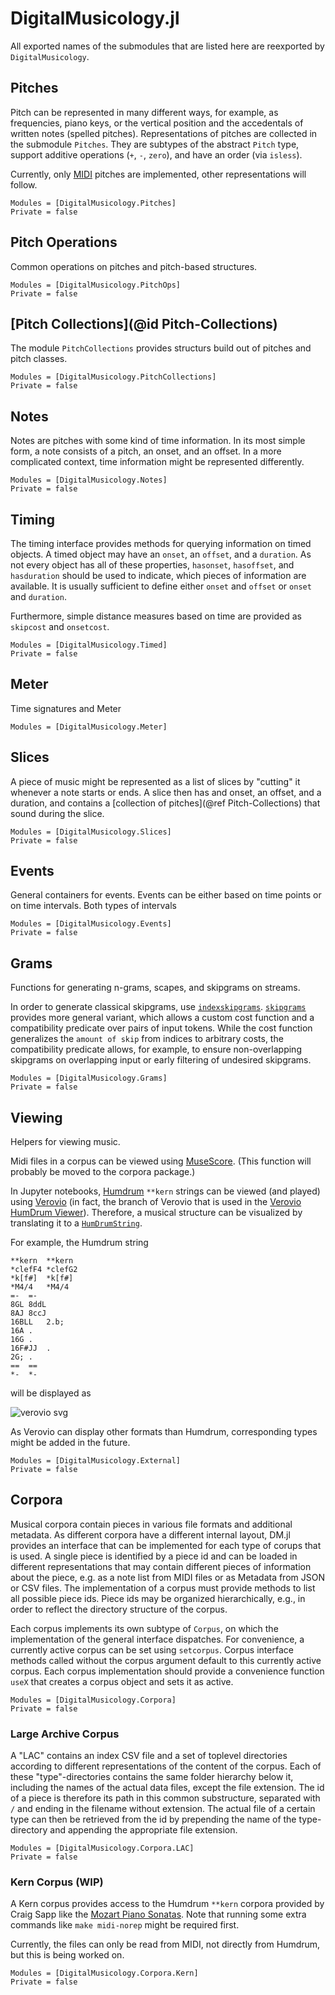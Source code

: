 # DigitalMusicology.jl

All exported names of the submodules that are listed here are reexported by `DigitalMusicology`.

## Pitches

Pitch can be represented in many different ways, for example, as frequencies, piano keys,
or the vertical position and the accedentals of written notes (spelled pitches).
Representations of pitches are collected in the submodule `Pitches`.
They are subtypes of the abstract `Pitch` type, support additive operations (`+`, `-`, `zero`),
and have an order (via `isless`).

Currently, only [MIDI](https://en.wikipedia.org/wiki/MIDI) pitches are implemented,
other representations will follow.


```@autodocs
Modules = [DigitalMusicology.Pitches]
Private = false
```

## Pitch Operations

Common operations on pitches and pitch-based structures.

```@autodocs
Modules = [DigitalMusicology.PitchOps]
Private = false
```

## [Pitch Collections](@id Pitch-Collections)

The module `PitchCollections` provides structurs build out of pitches and pitch classes.

```@autodocs
Modules = [DigitalMusicology.PitchCollections]
Private = false
```

## Notes

Notes are pitches with some kind of time information.
In its most simple form, a note consists of a pitch, an onset, and an offset.
In a more complicated context, time information might be represented differently.

```@autodocs
Modules = [DigitalMusicology.Notes]
Private = false
```

## Timing

The timing interface provides methods for querying information on timed objects.
A timed object may have an `onset`, an `offset`, and a `duration`.
As not every object has all of these properties,
`hasonset`, `hasoffset`, and `hasduration` should be used to indicate,
which pieces of information are available.
It is usually sufficient to define either `onset` and `offset` or `onset` and `duration`.

Furthermore, simple distance measures based on time are provided as `skipcost` and `onsetcost`.

```@autodocs
Modules = [DigitalMusicology.Timed]
Private = false
```

## Meter

Time signatures and Meter

```@autodocs
Modules = [DigitalMusicology.Meter]
```

## Slices

A piece of music might be represented as a list of slices by "cutting" it
whenever a note starts or ends.
A slice then has and onset, an offset, and a duration,
and contains a [collection of pitches](@ref Pitch-Collections)
that sound during the slice.

```@autodocs
Modules = [DigitalMusicology.Slices]
Private = false
```

## Events

General containers for events.
Events can be either based on time points or on time intervals.
Both types of intervals 

```@autodocs
Modules = [DigitalMusicology.Events]
Private = false
```

## Grams

Functions for generating n-grams, scapes, and skipgrams on streams.

In order to generate classical skipgrams, use [`indexskipgrams`](@ref).
[`skipgrams`](@ref) provides more general variant,
which allows a custom cost function and
a compatibility predicate over pairs of input tokens.
While the cost function generalizes the `amount of skip` from indices to arbitrary costs,
the compatibility predicate allows, for example, to ensure non-overlapping skipgrams
on overlapping input or early filtering of undesired skipgrams.

```@autodocs
Modules = [DigitalMusicology.Grams]
Private = false
```

## Viewing

Helpers for viewing music.

Midi files in a corpus can be viewed using [MuseScore](https://musescore.org/).
(This function will probably be moved to the corpora package.)

In Jupyter notebooks, [Humdrum](http://www.humdrum.org/) `**kern` strings can be viewed
(and played) using [Verovio](http://www.verovio.org/)
(in fact, the branch of Verovio that is used in the
[Verovio HumDrum Viewer](http://doc.verovio.humdrum.org/)).
Therefore, a musical structure can be visualized by translating it to a
[`HumDrumString`](@ref).

For example, the Humdrum string

```
**kern	**kern
*clefF4	*clefG2
*k[f#]	*k[f#]
*M4/4	*M4/4
=-	=-
8GL	8ddL
8AJ	8ccJ
16BLL	2.b;
16A	.
16G	.
16F#JJ	.
2G;	.
==	==
*-	*-
```

will be displayed as

![verovio svg](assets/vhv_example.svg)

As Verovio can display other formats than Humdrum,
corresponding types might be added in the future.

```@autodocs
Modules = [DigitalMusicology.External]
Private = false
```

## Corpora

Musical corpora contain pieces in various file formats and additional metadata.
As different corpora have a different internal layout, DM.jl provides an interface
that can be implemented for each type of corups that is used.
A single piece is identified by a piece id and can be loaded in different representations
that may contain different pieces of information about the piece,
e.g. as a note list from MIDI files or as Metadata from JSON or CSV files.
The implementation of a corpus must provide methods to list all possible piece ids.
Piece ids may be organized hierarchically,
e.g., in order to reflect the directory structure of the corpus.

Each corpus implements its own subtype of `Corpus`,
on which the implementation of the general interface dispatches.
For convenience, a currently active corpus can be set using `setcorpus`.
Corpus interface methods called without the corpus argument default to this
currently active corpus.
Each corpus implementation should provide a convenience function `useX` that creates
a corpus object and sets it as active.

```@autodocs
Modules = [DigitalMusicology.Corpora]
Private = false
```

### Large Archive Corpus

A "LAC" contains an index CSV file and a set of toplevel directories
according to different representations of the content of the corpus.
Each of these "type"-directories contains the same folder hierarchy below it,
including the names of the actual data files, except the file extension.
The id of a piece is therefore its path in this common substructure,
separated with `/` and ending in the filename without extension.
The actual file of a certain type can then be retrieved from the id
by prepending the name of the type-directory and appending the appropriate file extension.

```@autodocs
Modules = [DigitalMusicology.Corpora.LAC]
Private = false
```

### Kern Corpus (WIP)

A Kern corpus provides access to the Humdrum `**kern` corpora provided by Craig Sapp
like the [Mozart Piano Sonatas](https://github.com/craigsapp/mozart-piano-sonatas).
Note that running some extra commands like `make midi-norep` might be required first.

Currently, the files can only be read from MIDI, not directly from Humdrum,
but this is being worked on.

```@autodocs
Modules = [DigitalMusicology.Corpora.Kern]
Private = false
```
